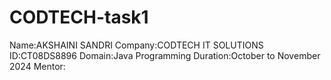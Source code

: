 # CODTECH-task1
Name:AKSHAINI SANDRI
Company:CODTECH IT SOLUTIONS
ID:CT08DS8896
Domain:Java Programming
Duration:October to November 2024
Mentor:
